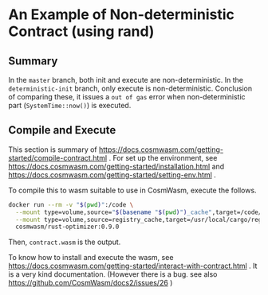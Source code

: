 # An Example of Non-deterministic Contract (using rand)

## Summary

In the `master` branch, both init and execute are non-deterministic.
In the `deterministic-init` branch, only execute is non-deterministic.
Conclusion of comparing these, it issues a `out of gas` error when non-deterministic part (`SystemTime::now()`) is executed.

## Compile and Execute
This section is summary of https://docs.cosmwasm.com/getting-started/compile-contract.html .
For set up the environment, see https://docs.cosmwasm.com/getting-started/installation.html and https://docs.cosmwasm.com/getting-started/setting-env.html .

To compile this to wasm suitable to use in CosmWasm, execute the follows.

```sh
docker run --rm -v "$(pwd)":/code \
  --mount type=volume,source="$(basename "$(pwd)")_cache",target=/code/target \
  --mount type=volume,source=registry_cache,target=/usr/local/cargo/registry \
  cosmwasm/rust-optimizer:0.9.0
```

Then, `contract.wasm` is the output.

To know how to install and execute the wasm, see https://docs.cosmwasm.com/getting-started/interact-with-contract.html .
It is a very kind documentation.
(However there is a bug. see also https://github.com/CosmWasm/docs2/issues/26 )
